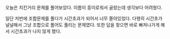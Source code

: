 오늘은 치킨거리 문제를 풀어보았다. 이름이 흥미로워서 골랐는데 생각보다 어려웠다.

일단 저번에 조합문제를 풀다가 시간초과가 되어서 너무 쫄아있었다. 다행히 시간초가 널널해서 그냥 조합으로 풀어도 풀리는 문제였다.
또한 답을 찾으면 바로 빠져나가게 해서 시간초과가 나지 않게 했다. 
